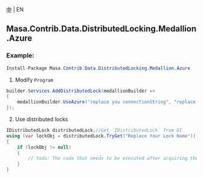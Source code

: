 [中](README.zh-CN.md) | EN

## Masa.Contrib.Data.DistributedLocking.Medallion.Azure

### Example:

```c#
Install-Package Masa.Contrib.Data.DistributedLocking.Medallion.Azure
```

1. Modify `Program`

``` C#
builder.Services.AddDistributedLock(medallionBuilder =>
{
    medallionBuilder.UseAzure("replace you connectionString", "replace you blobContainerName");
});
```

2. Use distributed locks

``` C#
IDistributedLock distributedLock;//Get `IDistributedLock` from DI
using (var lockObj = distributedLock.TryGet("Replace Your Lock Name"))
{
    if (lockObj != null)
    {
        // todo: The code that needs to be executed after acquiring the distributed lock
    }
}
```
